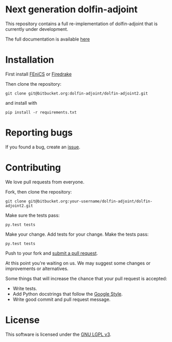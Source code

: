 # Next generation dolfin-adjoint

This repository contains a full re-implementation of dolfin-adjoint that is currently under development.

The full documentation is available [here](http://dolfin-adjoint2.readthedocs.io)


# Installation
First install [FEniCS](http://fenicsproject.org) or [Firedrake](http://firedrakeproject.org)

Then clone the repository:

    git clone git@bitbucket.org:dolfin-adjoint/dolfin-adjoint2.git

and install with

    pip install -r requirements.txt


# Reporting bugs

If you found a bug, create an [issue].

[issue]: https://bitbucket.org/dolfin-adjoint/dolfin-adjoint2/issues/new

# Contributing

We love pull requests from everyone. 

Fork, then clone the repository:

    git clone git@bitbucket.org:your-username/dolfin-adjoint/dolfin-adjoint2.git

Make sure the tests pass:

    py.test tests

Make your change. Add tests for your change. Make the tests pass:

    py.test tests

Push to your fork and [submit a pull request][pr].

[pr]: https://bitbucket.org/dolfin-adjoint/dolfin-adjoint2/pull-requests/new

At this point you're waiting on us. We may suggest
some changes or improvements or alternatives.

Some things that will increase the chance that your pull request is accepted:

* Write tests.
* Add Python docstrings that follow the [Google Style][style].
* Write good commit and pull request message.

[style]: http://sphinxcontrib-napoleon.readthedocs.io/en/latest/example_google.html

# License
This software is licensed under the [GNU LGPL v3][license].

[license]: https://bitbucket.org/dolfin-adjoint/dolfin-adjoint2/raw/master/LICENSE